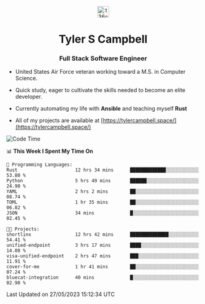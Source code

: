 <p align="center">
<a href="https://www.linkedin.com/in/t36campbell" target="blank"><img align="center" src="https://ik.imagekit.io/t36campbell/Portfolio/linkedin.png.original_m8bbGgPh6.png" alt="t36campbell" height="30" width="30" /></a>
</p>
<h1 align="center">Tyler S Campbell</h1>
<h3 align="center">Full Stack Software Engineer</h3>

* United States Air Force veteran working toward a M.S. in Computer Science.

* Quick study, eager to cultivate the skills needed to become an elite developer.

* Currently automating my life with **Ansible** and teaching myself **Rust**

* All of my projects are available at [https://tylercampbell.space/](https://tylercampbell.space/)

<!--START_SECTION:waka-->
![Code Time](http://img.shields.io/badge/Code%20Time-2%2C527%20hrs%2049%20mins-blue)

📊 **This Week I Spent My Time On** 

```text
💬 Programming Languages: 
Rust                     12 hrs 34 mins      █████████████░░░░░░░░░░░░   53.80 % 
Python                   5 hrs 49 mins       ██████░░░░░░░░░░░░░░░░░░░   24.90 % 
YAML                     2 hrs 2 mins        ██░░░░░░░░░░░░░░░░░░░░░░░   08.74 % 
TOML                     1 hr 35 mins        ██░░░░░░░░░░░░░░░░░░░░░░░   06.82 % 
JSON                     34 mins             █░░░░░░░░░░░░░░░░░░░░░░░░   02.45 % 

🐱‍💻 Projects: 
shortlinx                12 hrs 42 mins      ██████████████░░░░░░░░░░░   54.41 % 
unified-endpoint         3 hrs 17 mins       ████░░░░░░░░░░░░░░░░░░░░░   14.08 % 
visa-unified-endpoint    2 hrs 47 mins       ███░░░░░░░░░░░░░░░░░░░░░░   11.91 % 
cover-for-me             1 hr 41 mins        ██░░░░░░░░░░░░░░░░░░░░░░░   07.24 % 
bluecat-integration      40 mins             █░░░░░░░░░░░░░░░░░░░░░░░░   02.90 % 
```


 Last Updated on 27/05/2023 15:12:34 UTC
<!--END_SECTION:waka-->
